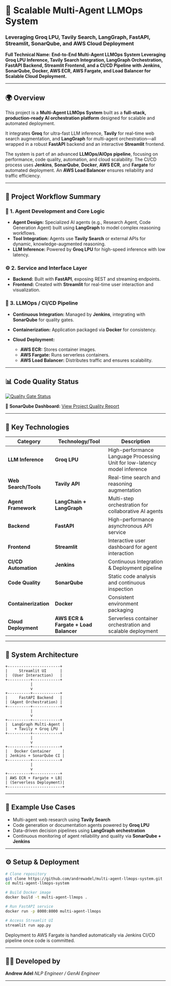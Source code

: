 # 🧠 Scalable Multi-Agent LLMOps System

### Leveraging Groq LPU, Tavily Search, LangGraph, FastAPI, Streamlit, SonarQube, and AWS Cloud Deployment

**Full Technical Name:**
**End-to-End Multi-Agent LLMOps System Leveraging Groq LPU Inference, Tavily Search Integration, LangGraph Orchestration, FastAPI Backend, Streamlit Frontend, and a CI/CD Pipeline with Jenkins, SonarQube, Docker, AWS ECR, AWS Fargate, and Load Balancer for Scalable Cloud Deployment.**

---

## 🌍 Overview

This project is a **Multi-Agent LLMOps System** built as a **full-stack, production-ready AI orchestration platform** designed for scalable and automated deployment.

It integrates **Groq** for ultra-fast LLM inference, **Tavily** for real-time web search augmentation, and **LangGraph** for multi-agent orchestration—all wrapped in a robust **FastAPI** backend and an interactive **Streamlit** frontend.

The system is part of an advanced **LLMOps/AIOps pipeline**, focusing on performance, code quality, automation, and cloud scalability. The CI/CD process uses **Jenkins**, **SonarQube**, **Docker**, **AWS ECR**, and **Fargate** for automated deployment. An **AWS Load Balancer** ensures reliability and traffic efficiency.

---

## 🔁 Project Workflow Summary

### 🧩 1. Agent Development and Core Logic

* **Agent Design:** Specialized AI agents (e.g., Research Agent, Code Generation Agent) built using **LangGraph** to model complex reasoning workflows.
* **Tool Integration:** Agents use **Tavily Search** or external APIs for dynamic, knowledge-augmented reasoning.
* **LLM Inference:** Powered by **Groq LPU** for high-speed inference with low latency.

### ⚙️ 2. Service and Interface Layer

* **Backend:** Built with **FastAPI**, exposing REST and streaming endpoints.
* **Frontend:** Created with **Streamlit** for real-time user interaction and visualization.

### 🚀 3. LLMOps / CI/CD Pipeline

* **Continuous Integration:** Managed by **Jenkins**, integrating with **SonarQube** for quality gates.
* **Containerization:** Application packaged via **Docker** for consistency.
* **Cloud Deployment:**

  * **AWS ECR:** Stores container images.
  * **AWS Fargate:** Runs serverless containers.
  * **AWS Load Balancer:** Distributes traffic and ensures scalability.

---

## 📊 Code Quality Status

[![Quality Gate Status](http://172.25.167.174:9000/api/project_badges/measure?project=Multi-Agent-LLMOps\&metric=alert_status\&token=sqb_0e1dcd0dc78e4caef23300ffacfdf9f14125c4f2)](http://172.25.167.174:9000/dashboard?id=Multi-Agent-LLMOps)

🔗 **SonarQube Dashboard:** [View Project Quality Report](http://172.25.167.174:9000/dashboard?id=Multi-Agent-LLMOps)

---

## 🧠 Key Technologies

| Category             | Technology/Tool                       | Description                                                               |
| -------------------- | ------------------------------------- | ------------------------------------------------------------------------- |
| **LLM Inference**    | **Groq LPU**                          | High-performance Language Processing Unit for low-latency model inference |
| **Web Search/Tools** | **Tavily API**                        | Real-time search and reasoning augmentation                               |
| **Agent Framework**  | **LangChain + LangGraph**             | Multi-step orchestration for collaborative AI agents                      |
| **Backend**          | **FastAPI**                           | High-performance asynchronous API service                                 |
| **Frontend**         | **Streamlit**                         | Interactive user dashboard for agent interaction                          |
| **CI/CD Automation** | **Jenkins**                           | Continuous Integration & Deployment pipeline                              |
| **Code Quality**     | **SonarQube**                         | Static code analysis and continuous inspection                            |
| **Containerization** | **Docker**                            | Consistent environment packaging                                          |
| **Cloud Deployment** | **AWS ECR & Fargate + Load Balancer** | Serverless container orchestration and scalable deployment                |

---

## 🧩 System Architecture

```
+-----------------------+
|     Streamlit UI      |
|  (User Interaction)   |
+----------+------------+
           |
           v
+----------+------------+
|     FastAPI Backend   |
| (Agent Orchestration) |
+----------+------------+
           |
           v
+----------+------------+
|  LangGraph Multi-Agent |
|   + Tavily + Groq LPU  |
+----------+------------+
           |
           v
+----------+------------+
|   Docker Container     |
| Jenkins + SonarQube CI |
+----------+------------+
           |
           v
+----------+------------+
| AWS ECR + Fargate + LB|
| (Serverless Deployment)|
+------------------------+
```

---

## 🧠 Example Use Cases

* Multi-agent web research using **Tavily Search**
* Code generation or documentation agents powered by **Groq LPU**
* Data-driven decision pipelines using **LangGraph orchestration**
* Continuous monitoring of agent reliability and quality via **SonarQube + Jenkins**

---

## ⚙️ Setup & Deployment

```bash
# Clone repository
git clone https://github.com/andrewadel/multi-agent-llmops-system.git
cd multi-agent-llmops-system

# Build Docker image
docker build -t multi-agent-llmops .

# Run FastAPI service
docker run -p 8000:8000 multi-agent-llmops

# Access Streamlit UI
streamlit run app.py
```

Deployment to AWS Fargate is handled automatically via Jenkins CI/CD pipeline once code is committed.

---

## 👨‍💻 Developed by

**Andrew Adel**
*NLP Engineer / GenAI Engineer*

---

